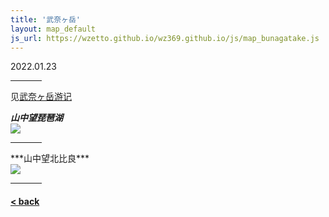 ```yaml
---
title: '武奈ヶ岳'
layout: map_default
js_url: https://wzetto.github.io/wz369.github.io/js/map_bunagatake.js
---
```

2022.01.23
<hr style="width:50px;text-align:left;margin-left:0">

见[武奈ヶ岳游记](https://mp.weixin.qq.com/s/8YaI3DJYjTFPIVA8x4Bj4w)

***山中望琵琶湖***<br>
<img src="https://drive.google.com/thumbnail?id=11SPWhtXmNURxIdZBV1oXTYLdNAPJv2dD&sz=w800" />
<hr style="width:50px;text-align:left;margin-left:0">
***山中望北比良***<br>
<img src="https://drive.google.com/thumbnail?id=11Q1PNpR2xzLoFSwHsDS2yxhef7OVB3oc&sz=w800" />
<hr style="width:50px;text-align:left;margin-left:0">


#### [< back](https://wzetto.github.io/wz369.github.io/yamanobo/yamanobo.html)
